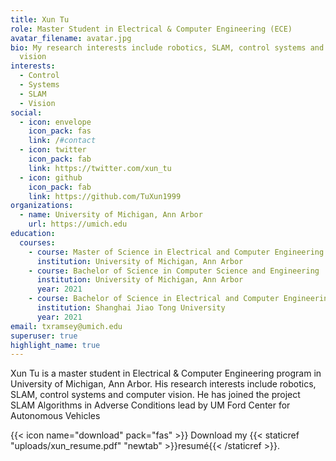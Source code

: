 ```yaml
---
title: Xun Tu
role: Master Student in Electrical & Computer Engineering (ECE)
avatar_filename: avatar.jpg
bio: My research interests include robotics, SLAM, control systems and computer
  vision
interests:
  - Control
  - Systems
  - SLAM
  - Vision
social:
  - icon: envelope
    icon_pack: fas
    link: /#contact
  - icon: twitter
    icon_pack: fab
    link: https://twitter.com/xun_tu
  - icon: github
    icon_pack: fab
    link: https://github.com/TuXun1999
organizations:
  - name: University of Michigan, Ann Arbor
    url: https://umich.edu
education:
  courses:
    - course: Master of Science in Electrical and Computer Engineering
      institution: University of Michigan, Ann Arbor
    - course: Bachelor of Science in Computer Science and Engineering
      institution: University of Michigan, Ann Arbor
      year: 2021
    - course: Bachelor of Science in Electrical and Computer Engineering
      institution: Shanghai Jiao Tong University
      year: 2021
email: txramsey@umich.edu
superuser: true
highlight_name: true
---
```

Xun Tu is a master student in Electrical & Computer Engineering program in University of Michigan, Ann Arbor. His research interests include robotics, SLAM, control systems and computer vision. He has joined the project SLAM Algorithms in Adverse Conditions lead by UM Ford Center for Autonomous Vehicles 

{{< icon name="download" pack="fas" >}} Download my {{< staticref "uploads/xun_resume.pdf" "newtab" >}}resumé{{< /staticref >}}.
